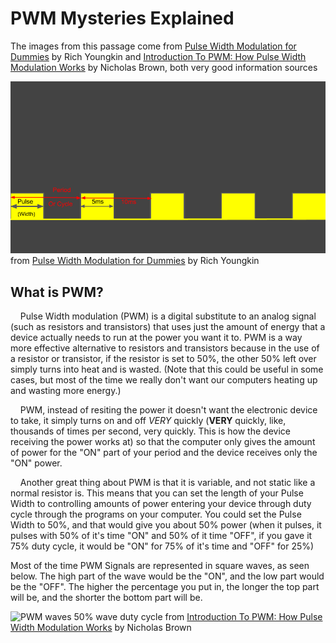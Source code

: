 # PWM Mysteries Explained

The images from this passage come from [Pulse Width Modulation for Dummies](https://youngkin.github.io/post/pulsewidthmodulationraspberrypi/) by Rich Youngkin and [Introduction To PWM: How Pulse Width Modulation Works](https://www.kompulsa.com/introduction-pwm-pulse-width-modulation-works/) by Nicholas Brown, both very good information sources


![PWM diagram](images/PWMPulsePeriod.png)
from [Pulse Width Modulation for Dummies](https://youngkin.github.io/post/pulsewidthmodulationraspberrypi/) by Rich Youngkin

## What is PWM?
&nbsp;&nbsp;&nbsp; Pulse Width modulation (PWM) is a digital substitute to an analog signal (such as resistors and transistors) that uses just the amount of energy that a device actually needs to run at the power you want it to. PWM is a way more effective alternative to resistors and transistors because in the use of a resistor or transistor, if the resistor is set to 50%, the other 50% left over simply turns into heat and is wasted. (Note that this could be useful in some cases, but most of the time we really don't want our computers heating up and wasting more energy.) 

&nbsp;&nbsp;&nbsp; PWM, instead of resiting the power it doesn't want the electronic device to take, it simply turns on and off *VERY* quickly (**VERY** quickly, like, thousands of times per second, very quickly. This is how the device receiving the power works at) so that the computer only gives the amount of power for the "ON" part of your period and the device receives only the "ON" power. 

&nbsp;&nbsp;&nbsp; Another great thing about PWM is that it is variable, and not static like a normal resistor is. This means that you can set the length of your Pulse Width to controlling amounts of power entering your device through duty cycle through the programs on your computer. You could set the Pulse Width to 50%, and that would give you about 50% power (when it pulses, it pulses with 50% of it's time "ON" and 50% of it time "OFF", if you gave it 75% duty cycle, it would be "ON" for 75% of it's time and "OFF" for 25%)

Most of the time PWM Signals are represented in square waves, as seen below.
The high part of the wave would be the "ON", and the low part would be the "OFF". The higher the percentage you put in, the longer the top part will be, and the shorter the bottom part will be.

![PWM waves](https://i0.wp.com/www.kompulsa.com/wp-content/uploads/2017/04/PWM-Square-Wave-50-Duty-Cycle.png?ssl=1)
50% wave duty cycle from [Introduction To PWM: How Pulse Width Modulation Works](https://www.kompulsa.com/introduction-pwm-pulse-width-modulation-works/) by Nicholas Brown